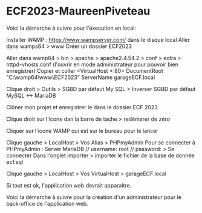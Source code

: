 # ECF2023-MaureenPiveteau
Voici la démarche à suivre pour l'éxecution en local: 

Installer WAMP : https://www.wampserver.com/ dans le disque local
Aller dans wamps64 > www
Créer un dossier ECF2023

Aller dans wamp64 > bin > apache > apache2.4.54.2 > conf > extra > httpd-vhosts.conf (l'ouvrir en mode administrateur pour pouvoir bien enregistrer)
Copier et coller 
<VirtualHost *:80>
	DocumentRoot "C:\wamp64\www\ECF2023"
	ServerName garageECF.local
</VirtualHost>

Clique droit > Outils > SGBD par défaut My SQL > Inverser SGBD par défaut MySQL <-> MariaDB

Clôner mon projet et enregistrer le dans le dossier ECF 2023

Clique droit sur l'icone dan la barre de tache > redémarer de zéro

Cliquer sur l'icone WAMP qui est sur le bureau pour le lancer 

Clique gauche > LocalHost > Vos Alias > PHPmyAdmin 
Pour se connecter à PHPmyAdmin : Server MariaDB // username: root // password: > Se connecter 
Dans l'onglet importer > importer le fichier de la base de donnée ecf.sql

Clique gauche > LocalHost > Vos VirtualHost > garageECF.local


Si tout est ok, l'application web devrait apparaitre. 

Voici la démarche à suivre pour la création d'un administrateur pour le back-office de l'application web. 
